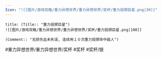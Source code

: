 ```yaml
---
Icon: "![[图片/游戏攻略/重力异想世界/重力异想世界/奖杯/重力投掷巨星.png|30]]"
---
```

```ad-common-silver-trophy
title: (Title:: "重力投掷巨星")
![[图片/游戏攻略/重力异想世界/重力异想世界/奖杯/重力投掷巨星.png|100]]

(Comment:: "无损伤且未失误, 连续用１０次重力投掷命中敌人")
```

#重力异想世界/重力异想世界/奖杯 #奖杯 #奖杯/银
